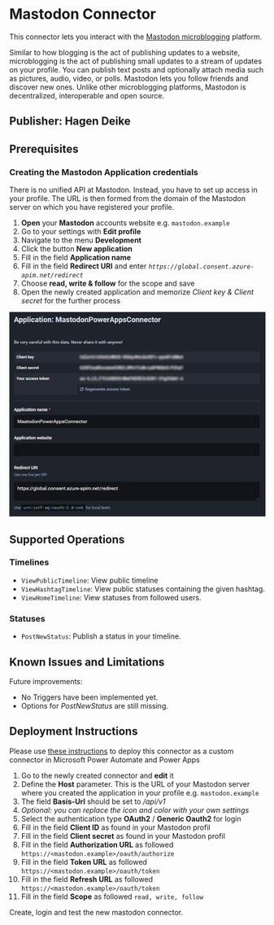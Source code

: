 # Mastodon Connector

This connector lets you interact with the [Mastodon microblogging](https://joinmastodon.org/) platform.

Similar to how blogging is the act of publishing updates to a website, microblogging is the act of publishing small updates to a stream of updates on your profile. You can publish text posts and optionally attach media such as pictures, audio, video, or polls. Mastodon lets you follow friends and discover new ones. Unlike other microblogging platforms, Mastodon is decentralized, interoperable and open source.

## Publisher: Hagen Deike

## Prerequisites

### Creating the Mastodon Application credentials

There is no unified API at Mastodon. Instead, you have to set up access in your profile. The URL is then formed from the domain of the Mastodon server on which you have registered your profile.

1. **Open** your **Mastodon** accounts website e.g. `mastodon.example`
2. Go to your settings with **Edit profile** 
3. Navigate to the menu **Development**
4. Click the button **New application**
5. Fill in the field **Application name**
6. Fill in the field **Redirect URI** and enter *`https://global.consent.azure-apim.net/redirect`*
7. Choose **read, write & follow** for the scope and save
8. Open the newly created application and memorize *Client key & Client secret* for the further process

![Application Settings](/connectors/Mastodon/images/ApplicationSettings.png)

## Supported Operations

### Timelines

- `ViewPublicTimeline`: View public timeline
- `ViewHashtagTimeline`: View public statuses containing the given hashtag.
- `ViewHomeTimeline`: View statuses from followed users.

### Statuses

- `PostNewStatus`: Publish a status in your timeline.

## Known Issues and Limitations

Future improvements:

- No Triggers have been implemented yet.
- Options for *PostNewStatus* are still missing.

## Deployment Instructions

Please use [these instructions](https://learn.microsoft.com/en-us/connectors/custom-connectors/define-openapi-definition) to deploy this connector as a custom connector in Microsoft Power Automate and Power Apps

1. Go to the newly created connector and **edit** it
2. Define the **Host** parameter. This is the URL of your Mastodon server where you created the application in your profile e.g. `mastodon.example`
3. The field **Basis-Url** should be set to */api/v1*
4. *Optional: you can replace the icon and color with your own settings*
5. Select the authentication type **OAuth2** / **Generic Oauth2** for login
6. Fill in the field **Client ID** as found in your Mastodon profil
7. Fill in the field **Client secret** as found in your Mastodon profil
8. Fill in the field **Authorization URL** as followed `https://<mastodon.example>/oauth/authorize`
9. Fill in the field **Token URL** as followed `https://<mastodon.example>/oauth/token`
10. Fill in the field **Refresh URL** as followed `https://<mastodon.example>/oauth/token`
11. Fill in the field **Scope** as followed `read, write, follow`

Create, login and test the new mastodon connector.
